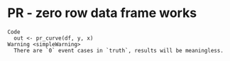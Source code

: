 # PR - zero row data frame works

    Code
      out <- pr_curve(df, y, x)
    Warning <simpleWarning>
      There are `0` event cases in `truth`, results will be meaningless.

